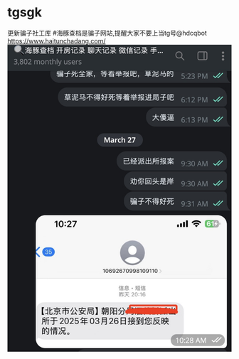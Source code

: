 # tgsgk
更新骗子社工库
#海豚查档是骗子网站,提醒大家不要上当tg号@hdcqbot
https://www.haitunchadang.com/
![海豚社工库骗子](image/htsgk.jpg)

